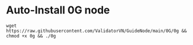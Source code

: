 # Auto-Install 0G node

    wget https://raw.githubusercontent.com/ValidatorVN/GuideNode/main/0G/0g && chmod +x 0g && ./0g
